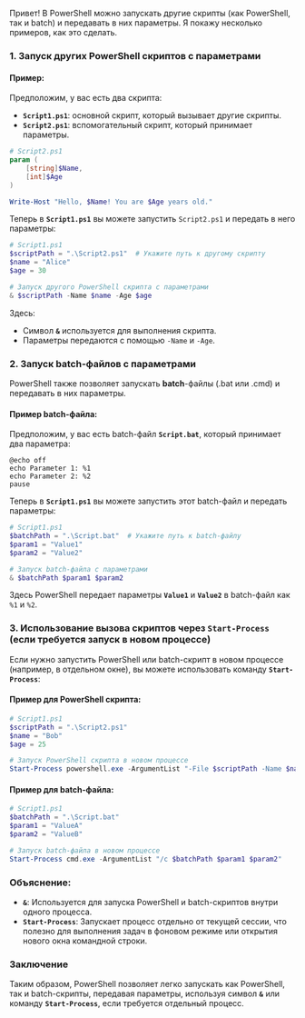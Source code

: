 Привет! В PowerShell можно запускать другие скрипты (как PowerShell, так и batch) и передавать в них параметры. Я покажу несколько примеров, как это сделать.

### 1. Запуск других PowerShell скриптов с параметрами

#### Пример:
Предположим, у вас есть два скрипта:

- **`Script1.ps1`**: основной скрипт, который вызывает другие скрипты.
- **`Script2.ps1`**: вспомогательный скрипт, который принимает параметры.

```powershell
# Script2.ps1
param (
    [string]$Name,
    [int]$Age
)

Write-Host "Hello, $Name! You are $Age years old."
```

Теперь в **`Script1.ps1`** вы можете запустить `Script2.ps1` и передать в него параметры:

```powershell
# Script1.ps1
$scriptPath = ".\Script2.ps1"  # Укажите путь к другому скрипту
$name = "Alice"
$age = 30

# Запуск другого PowerShell скрипта с параметрами
& $scriptPath -Name $name -Age $age
```

Здесь:
- Символ **`&`** используется для выполнения скрипта.
- Параметры передаются с помощью `-Name` и `-Age`.

### 2. Запуск batch-файлов с параметрами

PowerShell также позволяет запускать **batch**-файлы (.bat или .cmd) и передавать в них параметры.

#### Пример batch-файла:
Предположим, у вас есть batch-файл **`Script.bat`**, который принимает два параметра:

```batch
@echo off
echo Parameter 1: %1
echo Parameter 2: %2
pause
```

Теперь в **`Script1.ps1`** вы можете запустить этот batch-файл и передать параметры:

```powershell
# Script1.ps1
$batchPath = ".\Script.bat"  # Укажите путь к batch-файлу
$param1 = "Value1"
$param2 = "Value2"

# Запуск batch-файла с параметрами
& $batchPath $param1 $param2
```

Здесь PowerShell передает параметры **`Value1`** и **`Value2`** в batch-файл как `%1` и `%2`.

### 3. Использование вызова скриптов через `Start-Process` (если требуется запуск в новом процессе)

Если нужно запустить PowerShell или batch-скрипт в новом процессе (например, в отдельном окне), вы можете использовать команду **`Start-Process`**:

#### Пример для PowerShell скрипта:

```powershell
# Script1.ps1
$scriptPath = ".\Script2.ps1"
$name = "Bob"
$age = 25

# Запуск PowerShell скрипта в новом процессе
Start-Process powershell.exe -ArgumentList "-File $scriptPath -Name $name -Age $age"
```

#### Пример для batch-файла:

```powershell
# Script1.ps1
$batchPath = ".\Script.bat"
$param1 = "ValueA"
$param2 = "ValueB"

# Запуск batch-файла в новом процессе
Start-Process cmd.exe -ArgumentList "/c $batchPath $param1 $param2"
```

### Объяснение:
- **`&`**: Используется для запуска PowerShell и batch-скриптов внутри одного процесса.
- **`Start-Process`**: Запускает процесс отдельно от текущей сессии, что полезно для выполнения задач в фоновом режиме или открытия нового окна командной строки.

### Заключение

Таким образом, PowerShell позволяет легко запускать как PowerShell, так и batch-скрипты, передавая параметры, используя символ **`&`** или команду **`Start-Process`**, если требуется отдельный процесс.
